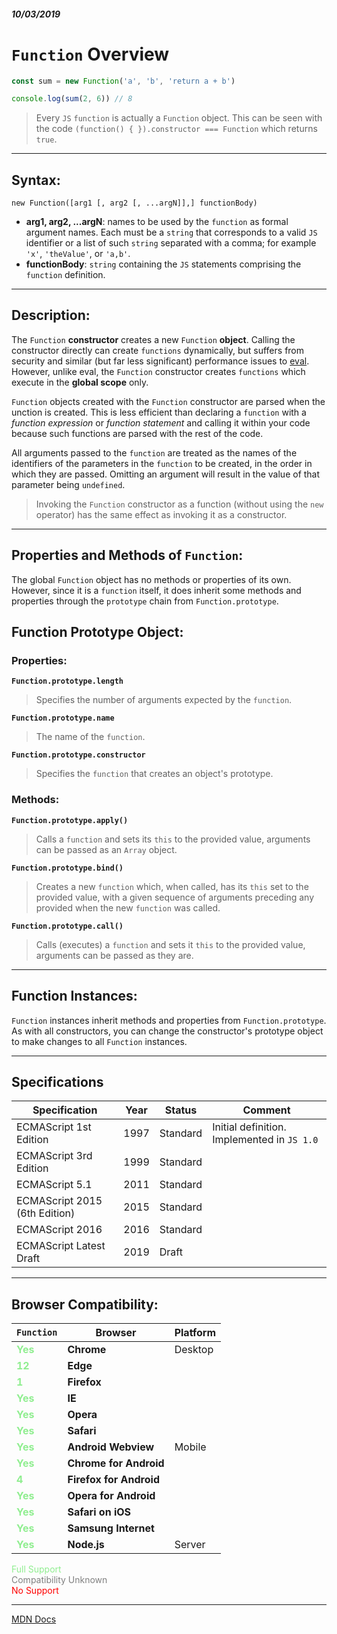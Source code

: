 ##### 10/03/2019
# `Function` Overview

```js
const sum = new Function('a', 'b', 'return a + b')

console.log(sum(2, 6)) // 8
```

  > Every `JS` `function` is actually a `Function` object.  This can be seen with the code ``` (function() { }).constructor === Function ``` which returns `true`.

---

## Syntax:
`new Function([arg1 [, arg2 [, ...argN]],] functionBody)`

* **arg1, arg2, ...argN**: names to be used by the `function` as formal argument names.  Each must be a `string` that corresponds to a valid `JS` identifier or a list of such `string` separated with a comma; for example `'x'`, `'theValue'`, or `'a,b'`. 
* **functionBody**: `string` containing the `JS` statements comprising the `function` definition.

---

## Description:
The `Function` **constructor** creates a new `Function` **object**.  Calling the constructor directly can create `functions` dynamically, but suffers from security and similar (but far less significant) performance issues to [eval](https://developer.mozilla.org/en-US/docs/Web/JavaScript/Reference/Global_Objects/eval).  However, unlike eval, the `Function` constructor creates `functions` which execute in the **global scope** only.

`Function` objects created with the `Function` constructor are parsed when the unction is created.  This is less efficient than declaring a `function` with a _function expression_ or _function statement_ and calling it within your code because such functions are parsed with the rest of the code.

All arguments passed to the `function` are treated as the names of the identifiers of the parameters in the `function` to be created, in the order in which they are passed.  Omitting an argument will result in the value of that parameter being `undefined`.

  > Invoking the `Function` constructor as a function (without using the `new` operator) has the same effect as invoking it as a constructor.

---

## Properties and Methods of `Function`:
The global `Function` object has no methods or properties of its own.  However, since it is a `function` itself, it does inherit some methods and properties through the `prototype` chain from `Function.prototype`.

## Function Prototype Object:
### Properties:
**`Function.prototype.length`**
  > Specifies the number of arguments expected by the `function`.

**`Function.prototype.name`**
  > The name of the `function`.

**`Function.prototype.constructor`**
  > Specifies the `function` that creates an object's prototype.

### Methods: 
**`Function.prototype.apply()`**
  > Calls a `function` and sets its `this` to the provided value, arguments can be passed as an `Array` object.

**`Function.prototype.bind()`**
  > Creates a new `function` which, when called, has its `this` set to the provided value, with a given sequence of arguments preceding any provided when the new `function` was called.

**`Function.prototype.call()`**
  > Calls (executes) a `function` and sets it `this` to the provided value, arguments can be passed as they are.

---

## Function Instances:
`Function` instances inherit methods and properties from `Function.prototype`.  As with all constructors, you can change the constructor's prototype object to make changes to all `Function` instances.

---

## Specifications
| Specification | Year | Status | Comment |
|---|---|---|---|
| ECMAScript 1st Edition | 1997 | Standard | Initial definition. Implemented in `JS 1.0` |
| ECMAScript 3rd Edition | 1999 | Standard |  |
| ECMAScript 5.1 | 2011 | Standard |  |
| ECMAScript 2015 (6th Edition) | 2015 | Standard |  |
| ECMAScript 2016 | 2016 | Standard |  |
| ECMAScript Latest Draft | 2019 | Draft |  |

---

## Browser Compatibility:
| `Function` | Browser | Platform |
|---|---|---|
| <span style="color: lightgreen">**Yes**</span> | **Chrome** | Desktop | 
| <span style="color: lightgreen">**12**</span> | **Edge** || 
| <span style="color: lightgreen">**1**</span> | **Firefox** || 
| <span style="color: lightgreen">**Yes**</span> | **IE** || 
| <span style="color: lightgreen">**Yes**</span> | **Opera** || 
| <span style="color: lightgreen">**Yes**</span> | **Safari** || 
| <span style="color: lightgreen">**Yes**</span> | **Android Webview** | Mobile | 
| <span style="color: lightgreen">**Yes**</span> | **Chrome for Android** || 
| <span style="color: lightgreen">**4**</span> | **Firefox for Android** || 
| <span style="color: lightgreen">**Yes**</span> | **Opera for Android** || 
| <span style="color: lightgreen">**Yes**</span> | **Safari on iOS** || 
| <span style="color: lightgreen">**Yes**</span> | **Samsung Internet** || 
| <span style="color: lightgreen">**Yes**</span> | **Node.js** | Server | 

<span style="color: lightgreen">Full Support</span>  
<span style="color: grey">Compatibility Unknown</span>  
<span style="color: red">No Support</span>

---

[MDN Docs](https://developer.mozilla.org/en-US/docs/Web/JavaScript/Reference/Global_Objects/Function)